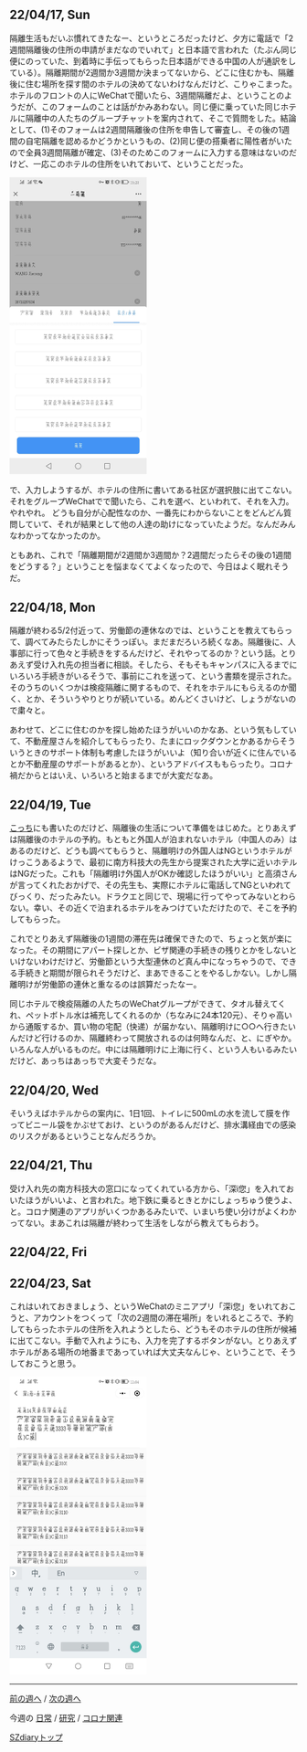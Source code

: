 ## 22/04/17, Sun

隔離生活もだいぶ慣れてきたなー、というところだったけど、夕方に電話で「2週間隔離後の住所の申請がまだなのでいれて」と日本語で言われた（たぶん同じ便にのっていた、到着時に手伝ってもらった日本語ができる中国の人が通訳をしている）。隔離期間が2週間か3週間か決まってないから、どこに住むかも、隔離後に住む場所を探す間のホテルの決めてないわけなんだけど、こりゃこまった。ホテルのフロントの人にWeChatで聞いたら、3週間隔離だよ、ということのようだが、このフォームのことは話がかみあわない。同じ便に乗っていた同じホテルに隔離中の人たちのグループチャットを案内されて、そこで質問をした。結論として、(1)そのフォームは2週間隔離後の住所を申告して審査し、その後の1週間の自宅隔離を認めるかどうかというもの、(2)同じ便の搭乗者に陽性者がいたので全員3週間隔離が確定、(3)そのためこのフォームに入力する意味はないのだけど、一応このホテルの住所をいれておいて、ということだった。

<img src="https://github.com/akita11/SZdiary/blob/main/diary/photo/2022-04-17_19.23.45.jpg" width="240px">

で、入力しようするが、ホテルの住所に書いてある社区が選択肢に出てこない。それをグループWeChatでで聞いたら、これを選べ、といわれて、それを入力。やれやれ。
どうも自分が心配性なのか、一番先にわからないことをどんどん質問していて、それが結果として他の人達の助けになっていたようだ。なんだみんなわかってなかったのか。

ともあれ、これで「隔離期間が2週間か3週間か？2週間だったらその後の1週間をどうする？」ということを悩まなくてよくなったので、今日はよく眠れそうだ。


## 22/04/18, Mon

隔離が終わる5/2付近って、労働節の連休なのでは、ということを教えてもらって、調べてみたらたしかにそうっぽい。まだまだろいろ続くなあ。隔離後に、人事部に行って色々と手続きをするんだけど、それやってるのか？という話。とりあえず受け入れ先の担当者に相談。そしたら、そもそもキャンパスに入るまでにいろいろ手続きがいるそうで、事前にこれを送って、という書類を提示された。そのうちのいくつかは検疫隔離に関するもので、それをホテルにもらえるのか聞く、とか、そういうやりとりが続いている。めんどくさいけど、しょうがないので粛々と。

あわせて、どこに住むのかを探し始めたほうがいいのかなあ、という気もしていて、不動産屋さんを紹介してもらったり、たまにロックダウンとかあるからそういうときのサポート体制も考慮したほうがいいよ（知り合いが近くに住んでいるとか不動産屋のサポートがあるとか）、というアドバイスももらったり。コロナ禍だからとはいえ、いろいろと始まるまでが大変だなあ。


## 22/04/19, Tue

[こっち](https://github.com/akita11/SZdiary/blob/main/diary/diary/2204-4.md)にも書いたのだけど、隔離後の生活について準備をはじめた。とりあえずは隔離後のホテルの予約。もともと外国人が泊まれないホテル（中国人のみ）はあるのだけど、どうも調べてもらうと、隔離明けの外国人はNGというホテルがけっこうあるようで、最初に南方科技大の先生から提案された大学に近いホテルはNGだった。これも「隔離明け外国人がOKか確認したほうがいい」と高須さんが言ってくれたおかげで、その先生も、実際にホテルに電話してNGといわれてびっくり、だったみたい。ドラクエと同じで、現場に行ってやってみないとわらない。幸い、その近くで泊まれるホテルをみつけていただけたので、そこを予約してもらった。

これでとりあえず隔離後の1週間の滞在先は確保できたので、ちょっと気が楽になった。その期間にアパート探しとか、ビザ関連の手続きの残りとかをしないといけないわけだけど、労働節という大型連休のど真ん中になっちゃうので、できる手続きと期間が限られそうだけど、まあできることをやるしかない。しかし隔離明けが労働節の連休と重なるのは誤算だったなー。

同じホテルで検疫隔離の人たちのWeChatグループができて、タオル替えてくれ、ペットボトル水は補充してくれるのか（ちなみに24本120元）、そりゃ高いから通販するか、買い物の宅配（快递）が届かない、隔離明けに○○へ行きたいんだけど行けるのか、隔離終わって開放されるのは何時なんだ、と、にぎやか。いろんな人がいるものだ。中には隔離明けに上海に行く、という人もいるみたいだけど、あっちはあっちで大変そうだな。


## 22/04/20, Wed

そいうえばホテルからの案内に、1日1回、トイレに500mLの水を流して膜を作ってビニール袋をかぶせておけ、というのがあるんだけど、排水溝経由での感染のリスクがあるということなんだろうか。


## 22/04/21, Thu

受け入れ先の南方科技大の窓口になってくれている方から、「深i您」を入れておいたほうがいいよ、と言われた。地下鉄に乗るときとかにしょっちゅう使うよ、と。コロナ関連のアプリがいくつかあるみたいで、いまいち使い分けがよくわかってない。まあこれは隔離が終わって生活をしながら教えてもらおう。


## 22/04/22, Fri


## 22/04/23, Sat

これはいれておきましょう、というWeChatのミニアプリ「深i您」をいれておこうと、アカウントをつくって「次の2週間の滞在場所」をいれるところで、予約してもらったホテルの住所を入れようとしたら、どうもそのホテルの住所が候補に出てこない。手動で入れようにも、入力を完了するボタンがない。とりあえずホテルがある場所の地番まであっていれば大丈夫なんじゃ、ということで、そうしておこうと思う。

<img src="https://github.com/akita11/SZdiary/blob/main/diary/photo/2022-04-23_12.04.18.jpg" width="240px">


***

[前の週へ](2204-3.md) /
[次の週へ](2204-5.md)

今週の
[日常](../diary/2204-4.md) /
[研究](../research/2204-4.md) /
[コロナ関連](../covid19/2204-4.md)

[SZdiaryトップ](../../README.md)
